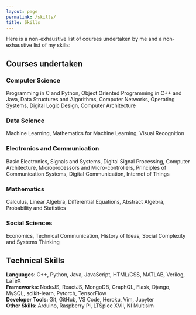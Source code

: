 ```yaml
---
layout: page
permalink: /skills/
title: Skills
---
```


Here is a non-exhaustive list of courses undertaken by me and a non-exhaustive list of my skills:

<h2>Courses undertaken</h2>
<h3>Computer Science</h3>
Programming in C and Python, Object Oriented Programming in C++ and Java, Data Structures and Algorithms, Computer Networks, Operating Systems, Digital Logic Design, Computer Architecture

<h3>Data Science</h3>
Machine Learning, Mathematics for Machine Learning, Visual Recognition

<h3>Electronics and Communication</h3>
Basic Electronics, Signals and Systems, Digital Signal Processing, Computer Architecture, Microprocessors and Micro-controllers, Principles of Communication Systems, Digital Communication, Internet of Things

<h3>Mathematics</h3>
Calculus, Linear Algebra, Differential Equations, Abstract Algebra, Probability and Statistics

<h3>Social Sciences</h3>
Economics, Technical Communication, History of Ideas, Social Complexity and Systems Thinking


<h2>Technical Skills</h2>
<b>Languages: </b>C++, Python, Java, JavaScript, HTML/CSS, MATLAB, Verilog, LaTeX<br>
<b>Frameworks: </b>NodeJS, ReactJS, MongoDB, GraphQL, Flask, Django, MySQL, scikit-learn, Pytorch, TensorFlow<br>
<b>Developer Tools: </b>Git, GitHub, VS Code, Heroku, Vim, Jupyter<br>
<b>Other Skills: </b>Arduino, Raspberry Pi, LTSpice XVII, NI Multisim<br>
